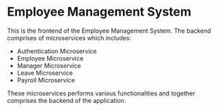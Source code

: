 # Employee Management System

This is the frontend of the Employee Management System.
The backend comprises of microservices which includes:
<ul>
  <li> Authentication Microservice</li>
  <li> Employee Microservice</li>
  <li> Manager Microservice</li>
  <li> Leave Microservice</li>
  <li> Payroll Microservice</li>
</ul>

These microservices performs various functionalities and together comprises the backend of the application.

